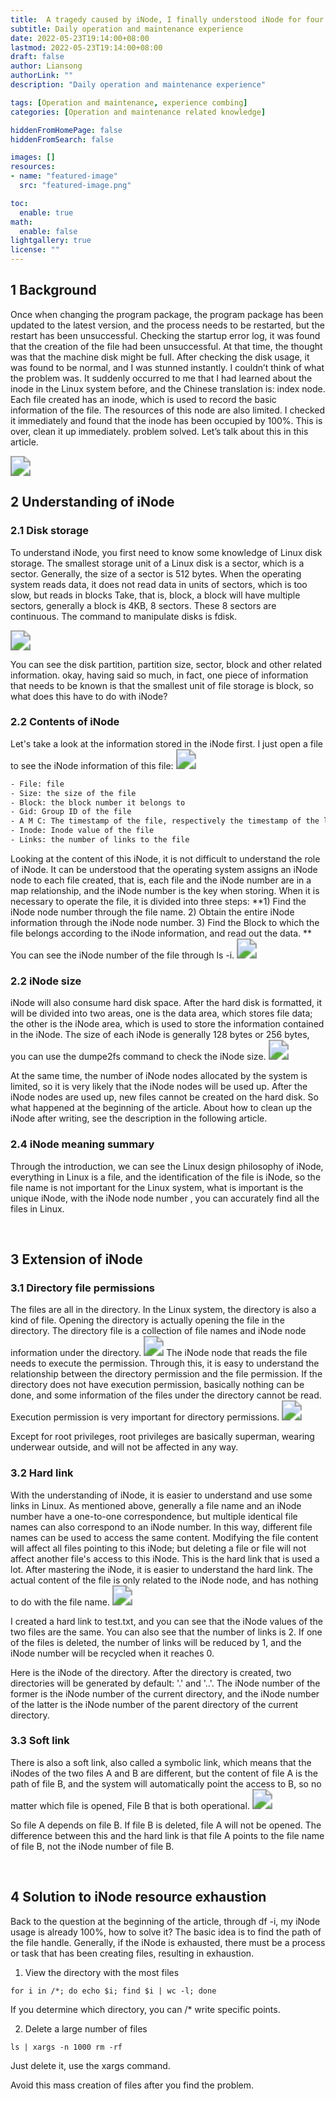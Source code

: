 ```yaml
---
title:  A tragedy caused by iNode, I finally understood iNode for four hours.
subtitle: Daily operation and maintenance experience
date: 2022-05-23T19:14:00+08:00
lastmod: 2022-05-23T19:14:00+08:00
draft: false
author: Liansong
authorLink: ""
description: "Daily operation and maintenance experience"

tags: [Operation and maintenance, experience combing]
categories: [Operation and maintenance related knowledge]

hiddenFromHomePage: false
hiddenFromSearch: false

images: []
resources:
- name: "featured-image"
  src: "featured-image.png"

toc:
  enable: true
math:
  enable: false
lightgallery: true
license: ""
---
```


## 1 Background 

Once when changing the program package, the program package has been updated to the latest version, and the process needs to be restarted, but the restart has been unsuccessful. Checking the startup error log, it was found that the creation of the file had been unsuccessful. At that time, the thought was that the machine disk might be full. After checking the disk usage, it was found to be normal, and I was stunned instantly. I couldn’t think of what the problem was. It suddenly occurred to me that I had learned about the inode in the Linux system before, and the Chinese translation is: index node. Each file created has an inode, which is used to record the basic information of the file. The resources of this node are also limited. I checked it immediately and found that the inode has been occupied by 100%. This is over, clean it up immediately. problem solved. Let’s talk about this in this article.

<img src="https://cdn.jsdelivr.net/gh/yeliansong/github-blog-PIC/blog-images/5c8980c1815a4eb0ae95789acf79f895~tplv-k3u1fbpfcp-zoom-1.image" style="zoom:200%;" />

<br>

## 2 Understanding of iNode

### 2.1 Disk storage

To understand iNode, you first need to know some knowledge of Linux disk storage. The smallest storage unit of a Linux disk is a sector, which is a sector. Generally, the size of a sector is 512 bytes. When the operating system reads data, it does not read data in units of sectors, which is too slow, but reads in blocks Take, that is, block, a block will have multiple sectors, generally a block is 4KB, 8 sectors. These 8 sectors are continuous. The command to manipulate disks is fdisk.

<img src="https://cdn.jsdelivr.net/gh/yeliansong/github-blog-PIC/blog-images/008i3skNgy1gytdh0f62xj30hr08zdgs.jpg" style="zoom:200%;" />

You can see the disk partition, partition size, sector, block and other related information. okay, having said so much, in fact, one piece of information that needs to be known is that the smallest unit of file storage is block, so what does this have to do with iNode?

### 2.2 Contents of iNode

Let's take a look at the information stored in the iNode first.
I just open a file to see the iNode information of this file:
<img src="https://cdn.jsdelivr.net/gh/yeliansong/github-blog-PIC/blog-images/008i3skNgy1gytdpo2nvlj30kr03t3yt.jpg" style="zoom:200%;" />

```txt
- File: file
- Size: the size of the file
- Block: the block number it belongs to
- Gid: Group ID of the file
- A M C: The timestamp of the file, respectively the timestamp of the last access, file modification, and iNode modification
- Inode: Inode value of the file
- Links: the number of links to the file
```

Looking at the content of this iNode, it is not difficult to understand the role of iNode. It can be understood that the operating system assigns an iNode node to each file created, that is, each file and the iNode number are in a map relationship, and the iNode number is the key when storing. When it is necessary to operate the file, it is divided into three steps: **1) Find the iNode node number through the file name. 2) Obtain the entire iNode information through the iNode node number. 3) Find the Block to which the file belongs according to the iNode information, and read out the data. ** You can see the iNode number of the file through ls -i.
<img src="https://cdn.jsdelivr.net/gh/yeliansong/github-blog-PIC/blog-images/008i3skNgy1gyte6aho91j30nr00zt8k.jpg" style="zoom:200%;" />

### 2.2 iNode size

iNode will also consume hard disk space. After the hard disk is formatted, it will be divided into two areas, one is the data area, which stores file data; the other is the iNode area, which is used to store the information contained in the iNode. The size of each iNode is generally 128 bytes or 256 bytes, you can use the dumpe2fs command to check the iNode size.
<img src="https://cdn.jsdelivr.net/gh/yeliansong/github-blog-PIC/blog-images/008i3skNgy1gytfxo5fuwj30j502vaa4.jpg" style="zoom:200%;" />

At the same time, the number of iNode nodes allocated by the system is limited, so it is very likely that the iNode nodes will be used up. After the iNode nodes are used up, new files cannot be created on the hard disk. So what happened at the beginning of the article. About how to clean up the iNode after writing, see the description in the following article.

### 2.4 iNode meaning summary

Through the introduction, we can see the Linux design philosophy of iNode, everything in Linux is a file, and the identification of the file is iNode, so the file name is not important for the Linux system, what is important is the unique iNode, with the iNode node number , you can accurately find all the files in Linux.

<br>

## 3 Extension of iNode

### 3.1 Directory file permissions

The files are all in the directory. In the Linux system, the directory is also a kind of file. Opening the directory is actually opening the file in the directory. The directory file is a collection of file names and iNode node information under the directory.
<img src="https://cdn.jsdelivr.net/gh/yeliansong/github-blog-PIC/blog-images/008i3skNgy1gytg3y7g6rj30js01s0so.jpg" style="zoom:200%;" />
The iNode node that reads the file needs to execute the permission. Through this, it is easy to understand the relationship between the directory permission and the file permission.
If the directory does not have execution permission, basically nothing can be done, and some information of the files under the directory cannot be read. Execution permission is very important for directory permissions.
<img src="https://cdn.jsdelivr.net/gh/yeliansong/github-blog-PIC/blog-images/008i3skNgy1gytgax9egoj30mw02l0ss.jpg" style="zoom:200%;" />

Except for root privileges, root privileges are basically superman, wearing underwear outside, and will not be affected in any way.

### 3.2 Hard link

With the understanding of iNode, it is easier to understand and use some links in Linux.
As mentioned above, generally a file name and an iNode number have a one-to-one correspondence, but multiple identical file names can also correspond to an iNode number. In this way, different file names can be used to access the same content. Modifying the file content will affect all files pointing to this iNode; but deleting a file or file will not affect another file's access to this iNode. This is the hard link that is used a lot.
After mastering the iNode, it is easier to understand the hard link. The actual content of the file is only related to the iNode node, and has nothing to do with the file name.
<img src="https://cdn.jsdelivr.net/gh/yeliansong/github-blog-PIC/blog-images/008i3skNgy1gytgpa2wwaj30lx04daah.jpg" style="zoom:200%;" />

I created a hard link to test.txt, and you can see that the iNode values of the two files are the same. You can also see that the number of links is 2. If one of the files is deleted, the number of links will be reduced by 1, and the iNode number will be recycled when it reaches 0.

Here is the iNode of the directory. After the directory is created, two directories will be generated by default: '.' and '..'. The iNode number of the former is the iNode number of the current directory, and the iNode number of the latter is the iNode number of the parent directory of the current directory.



### 3.3 Soft link

There is also a soft link, also called a symbolic link, which means that the iNodes of the two files A and B are different, but the content of file A is the path of file B, and the system will automatically point the access to B, so no matter which file is opened, File B that is both operational.
<img src="https://cdn.jsdelivr.net/gh/yeliansong/github-blog-PIC/blog-images/008i3skNgy1gyth6y084wj30js028glq.jpg" style="zoom:200%;" />

So file A depends on file B. If file B is deleted, file A will not be opened. The difference between this and the hard link is that file A points to the file name of file B, not the iNode number of file B.

<br>

## 4 Solution to iNode resource exhaustion

Back to the question at the beginning of the article, through df -i, my iNode usage is already 100%, how to solve it?
The basic idea is to find the path of the file handle. Generally, if the iNode is exhausted, there must be a process or task that has been creating files, resulting in exhaustion.

1) View the directory with the most files

```shell
for i in /*; do echo $i; find $i | wc -l; done
```

If you determine which directory, you can /* write specific points.

2) Delete a large number of files

```shell
ls | xargs -n 1000 rm -rf
```

Just delete it, use the xargs command.

Avoid this mass creation of files after you find the problem.